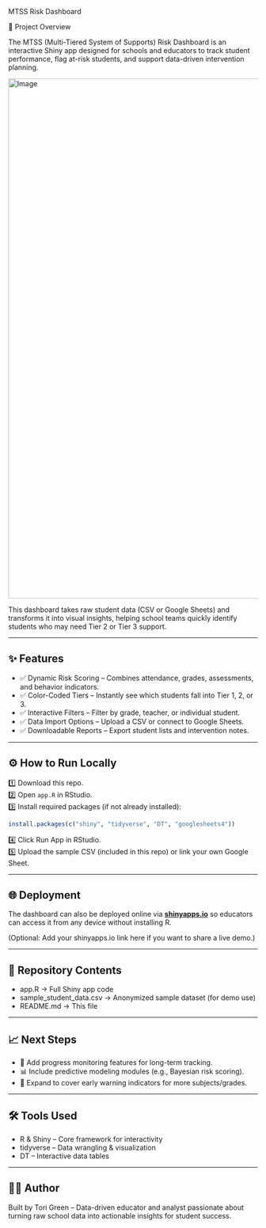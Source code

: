 MTSS Risk Dashboard

📌 Project Overview

The MTSS (Multi-Tiered System of Supports) Risk Dashboard is an interactive Shiny app designed for schools and educators to track student performance, flag at-risk students, and support data-driven intervention planning.

<img width="1875" height="1051" alt="Image" src="https://github.com/user-attachments/assets/42ff9f74-9c4a-4f4f-9747-8616cfa0e446" />



This dashboard takes raw student data (CSV or Google Sheets) and transforms it into visual insights, helping school teams quickly identify students who may need Tier 2 or Tier 3 support.

---

## ✨ Features
- ✅ Dynamic Risk Scoring – Combines attendance, grades, assessments, and behavior indicators.  
- ✅ Color-Coded Tiers – Instantly see which students fall into Tier 1, 2, or 3.  
- ✅ Interactive Filters – Filter by grade, teacher, or individual student.  
- ✅ Data Import Options – Upload a CSV or connect to Google Sheets.  
- ✅ Downloadable Reports – Export student lists and intervention notes.  

---

## ⚙️ How to Run Locally

1️⃣ Download this repo.  
2️⃣ Open `app.R` in RStudio.  
3️⃣ Install required packages (if not already installed):  

```R
install.packages(c("shiny", "tidyverse", "DT", "googlesheets4"))
```

4️⃣ Click Run App in RStudio.  
5️⃣ Upload the sample CSV (included in this repo) or link your own Google Sheet.

---

## 🌐 Deployment
The dashboard can also be deployed online via **[shinyapps.io](https://www.shinyapps.io/)** so educators can access it from any device without installing R.

(Optional: Add your shinyapps.io link here if you want to share a live demo.)

---


## 📂 Repository Contents

- app.R → Full Shiny app code  
- sample_student_data.csv → Anonymized sample dataset (for demo use)  
- README.md → This file  
 

---

## 📈 Next Steps

- 🔄 Add progress monitoring features for long-term tracking.  
- 📊 Include predictive modeling modules (e.g., Bayesian risk scoring).  
- 🎯 Expand to cover early warning indicators for more subjects/grades.

---

## 🛠 Tools Used

- R & Shiny – Core framework for interactivity  
- tidyverse – Data wrangling & visualization  
- DT – Interactive data tables  

---

## 👩‍🏫 Author

Built by Tori Green – Data-driven educator and analyst passionate about turning raw school data into actionable insights for student success.
